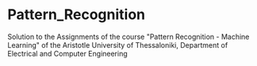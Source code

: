 # Pattern_Recognition
Solution to the Assignments of the course "Pattern Recognition - Machine Learning" of the Aristotle University of Thessaloniki, Department of Electrical and Computer Engineering
